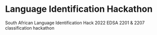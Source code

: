 # Language Identification Hackathon
 South African Language Identification Hack 2022 EDSA 2201 & 2207 classification hackathon
